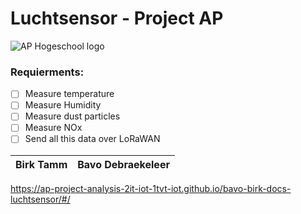 # Luchtsensor - Project AP 
![AP Hogeschool logo](https://external-content.duckduckgo.com/iu/?u=https%3A%2F%2Fpbs.twimg.com%2Fprofile_images%2F378800000542961862%2F5c7765d0b82c5ab3831554e4dcaee38b.png&f=1&nofb=1 "AP Hogeschool")

### Requierments:
- [ ] Measure temperature
- [ ] Measure Humidity
- [ ] Measure dust particles
- [ ] Measure NOx
- [ ] Send all this data over LoRaWAN

| Birk Tamm | Bavo Debraekeleer |
| --------- |:----------------- |
https://ap-project-analysis-2it-iot-1tvt-iot.github.io/bavo-birk-docs-luchtsensor/#/
